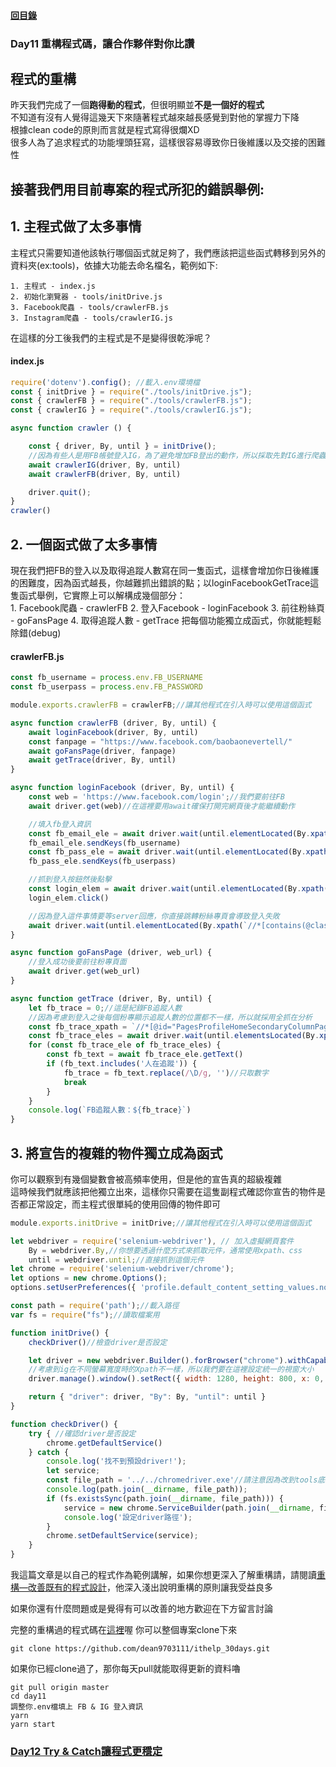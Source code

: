 #### [回目錄](../README.md)
### Day11 重構程式碼，讓合作夥伴對你比讚

程式的重構
----
昨天我們完成了一個**跑得動的程式**，但很明顯並**不是一個好的程式**  
不知道有沒有人覺得這幾天下來隨著程式越來越長感覺到對他的掌握力下降  
根據clean code的原則而言就是程式寫得很爛XD  
很多人為了追求程式的功能埋頭狂寫，這樣很容易導致你日後維護以及交接的困難性  

接著我們用目前專案的程式所犯的錯誤舉例:
----
## 1. 主程式做了太多事情
主程式只需要知道他該執行哪個函式就足夠了，我們應該把這些函式轉移到另外的資料夾(ex:tools)，依據大功能去命名檔名，範例如下:  

    1. 主程式 - index.js
    2. 初始化瀏覽器 - tools/initDrive.js
    3. Facebook爬蟲 - tools/crawlerFB.js
    3. Instagram爬蟲 - tools/crawlerIG.js
在這樣的分工後我們的主程式是不是變得很乾淨呢？
#### index.js
```js
require('dotenv').config(); //載入.env環境檔
const { initDrive } = require("./tools/initDrive.js");
const { crawlerFB } = require("./tools/crawlerFB.js");
const { crawlerIG } = require("./tools/crawlerIG.js");

async function crawler () {

    const { driver, By, until } = initDrive();
    //因為有些人是用FB帳號登入IG，為了避免增加FB登出的動作，所以採取先對IG進行爬蟲
    await crawlerIG(driver, By, until)
    await crawlerFB(driver, By, until)

    driver.quit();
}
crawler()
```
## 2. 一個函式做了太多事情
現在我們把FB的登入以及取得追蹤人數寫在同一隻函式，這樣會增加你日後維護的困難度，因為函式越長，你越難抓出錯誤的點；以loginFacebookGetTrace這隻函式舉例，它實際上可以解構成幾個部分：  
    1. Facebook爬蟲 - crawlerFB
    2. 登入Facebook - loginFacebook
    3. 前往粉絲頁 - goFansPage
    4. 取得追蹤人數 - getTrace
把每個功能獨立成函式，你就能輕鬆除錯(debug)
#### crawlerFB.js
```js
const fb_username = process.env.FB_USERNAME
const fb_userpass = process.env.FB_PASSWORD

module.exports.crawlerFB = crawlerFB;//讓其他程式在引入時可以使用這個函式

async function crawlerFB (driver, By, until) {
    await loginFacebook(driver, By, until)
    const fanpage = "https://www.facebook.com/baobaonevertell/" 
    await goFansPage(driver, fanpage)
    await getTrace(driver, By, until)
}

async function loginFacebook (driver, By, until) {
    const web = 'https://www.facebook.com/login';//我們要前往FB
    await driver.get(web)//在這裡要用await確保打開完網頁後才能繼續動作

    //填入fb登入資訊
    const fb_email_ele = await driver.wait(until.elementLocated(By.xpath(`//*[@id="email"]`)));
    fb_email_ele.sendKeys(fb_username)
    const fb_pass_ele = await driver.wait(until.elementLocated(By.xpath(`//*[@id="pass"]`)));
    fb_pass_ele.sendKeys(fb_userpass)

    //抓到登入按鈕然後點擊
    const login_elem = await driver.wait(until.elementLocated(By.xpath(`//*[@id="loginbutton"]`)))
    login_elem.click()

    //因為登入這件事情要等server回應，你直接跳轉粉絲專頁會導致登入失敗
    await driver.wait(until.elementLocated(By.xpath(`//*[contains(@class,"_1qv9")]`)))//登入後才會有右上角的頭像，我們以這個來判斷是否登入
}

async function goFansPage (driver, web_url) {
    //登入成功後要前往粉專頁面
    await driver.get(web_url)
}

async function getTrace (driver, By, until) {
    let fb_trace = 0;//這是紀錄FB追蹤人數
    //因為考慮到登入之後每個粉專顯示追蹤人數的位置都不一樣，所以就採用全抓在分析
    const fb_trace_xpath = `//*[@id="PagesProfileHomeSecondaryColumnPagelet"]//*[contains(@class,"_4bl9")]`
    const fb_trace_eles = await driver.wait(until.elementsLocated(By.xpath(fb_trace_xpath)), 5000)//我們採取5秒內如果抓不到該元件就跳出的條件
    for (const fb_trace_ele of fb_trace_eles) {
        const fb_text = await fb_trace_ele.getText()
        if (fb_text.includes('人在追蹤')) {
            fb_trace = fb_text.replace(/\D/g, '')//只取數字
            break
        }
    }
    console.log(`FB追蹤人數：${fb_trace}`)
}
```
## 3. 將宣告的複雜的物件獨立成為函式
你可以觀察到有幾個變數會被高頻率使用，但是他的宣告真的超級複雜  
這時候我們就應該把他獨立出來，這樣你只需要在這隻副程式確認你宣告的物件是否都正常設定，而主程式很單純的使用回傳的物件即可
```js
module.exports.initDrive = initDrive;//讓其他程式在引入時可以使用這個函式

let webdriver = require('selenium-webdriver'), // 加入虛擬網頁套件
    By = webdriver.By,//你想要透過什麼方式來抓取元件，通常使用xpath、css
    until = webdriver.until;//直接抓到這個元件
let chrome = require('selenium-webdriver/chrome');
let options = new chrome.Options();
options.setUserPreferences({ 'profile.default_content_setting_values.notifications': 1 });//因為FB會有notifications干擾到爬蟲，所以要先把它關閉

const path = require('path');//載入路徑
var fs = require("fs");//讀取檔案用

function initDrive() {
    checkDriver()//檢查driver是否設定

    let driver = new webdriver.Builder().forBrowser("chrome").withCapabilities(options).build();// 建立這個broswer的類型
    //考慮到ig在不同螢幕寬度時的Xpath不一樣，所以我們要在這裡設定統一的視窗大小
    driver.manage().window().setRect({ width: 1280, height: 800, x: 0, y: 0 });

    return { "driver": driver, "By": By, "until": until }
}

function checkDriver() {
    try { //確認driver是否設定
        chrome.getDefaultService()
    } catch {
        console.log('找不到預設driver!');
        let service;
        const file_path = '../../chromedriver.exe'//請注意因為改到tools底下執行，所以chromedriver.exe的相對位置需要變更
        console.log(path.join(__dirname, file_path));
        if (fs.existsSync(path.join(__dirname, file_path))) {
            service = new chrome.ServiceBuilder(path.join(__dirname, file_path)).build();
            console.log('設定driver路徑');
        }
        chrome.setDefaultService(service);
    }
}

```

我這篇文章是以自己的程式作為範例講解，如果你想更深入了解重構請，請閱讀[重構—改善既有的程式設計](https://medium.com/%E5%BE%8C%E7%AB%AF%E6%96%B0%E6%89%8B%E6%9D%91/%E7%AD%86%E8%A8%98-%E9%87%8D%E6%A7%8B-chapter-1-2-%E7%AC%AC%E4%B8%80%E5%80%8B%E7%AF%84%E4%BE%8B-%E9%87%8D%E6%A7%8B%E5%8E%9F%E5%89%87-ca57a6d40f42)，他深入淺出說明重構的原則讓我受益良多

如果你還有什麼問題或是覺得有可以改善的地方歡迎在下方留言討論  

完整的重構過的程式碼在[這裡](https://github.com/dean9703111/ithelp_30days/day11)喔
你可以整個專案clone下來  
```
git clone https://github.com/dean9703111/ithelp_30days.git
```
如果你已經clone過了，那你每天pull就能取得更新的資料嚕  
```
git pull origin master
cd day11
調整你.env檔填上 FB & IG 登入資訊
yarn
yarn start
```
### [Day12 Try & Catch讓程式更穩定](../day12/README.md)